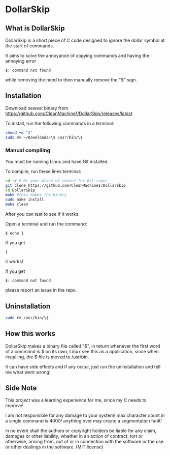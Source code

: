 # DollarSkip

## What is DollarSkip

DollarSkip is a short piece of C code designed to ignore the dollar symbol at the start of commands.

It aims to solve the annoyance of copying commands and having the annoying error

`$: command not found`

while removing the need to then manually remove the "$" sign.

## Installation

Download newest binary from https://github.com/CleanMachine1/DollarSkip/releases/latest

To install, run the following commands in a terminal:

```bash
chmod +x "$"
sudo mv ~/Downloads/\$ /usr/bin/\$
```

### Manual compiling
You must be running Linux and have Git installed.

To compile, run these lines terminal:

```bash
cd ~/ # Or your place of choice for Git repos
git clone https://github.com/CleanMachine1/DollarSkip
cd DollarSkip
make #This makes the binary
sudo make install
make clean
```

After you can test to see if it works.

Open a terminal and run the command:

`$ echo 1`

If you get

`1`

it works!

If you get

`$: command not found`

please report an issue in the repo.

## Uninstallation

```bash
sudo rm /usr/bin/\$
```

## How this works

DollarSkip makes a binary file called "$", in return whenever the first word of a command is $ on its own, Linux see this as a application, since when installing, the $ file is moved to /usr/bin. 

It can have side effects and if any occur, just run the uninstallation and tell me what went wrong!

## Side Note

This project was a learning experience for me, since my C needs to improve!

I am not responsible for any damage to your system!
max character count in a single command is 4000!
anything over may create a segmentation fault!

in no event shall the
authors or copyright holders be liable for any claim, damages or other
liability, whether in an action of contract, tort or otherwise, arising from,
out of or in connection with the software or the use or other dealings in the
software. (MIT license)
